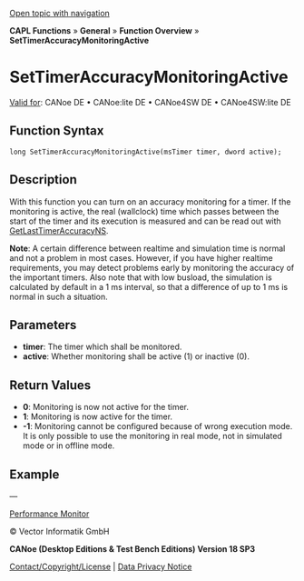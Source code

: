 [Open topic with navigation](../../../../../CANoeDEFamily.htm#Topics/CAPLFunctions/Other/Functions/CAPLfunctionSetTimerAccuracyMonitoringActive.md)

**CAPL Functions** » **General** » **Function Overview** » **SetTimerAccuracyMonitoringActive**

# SetTimerAccuracyMonitoringActive

[Valid for](../../../Shared/FeatureAvailability.md): CANoe DE • CANoe:lite DE • CANoe4SW DE • CANoe4SW:lite DE

## Function Syntax

```plaintext
long SetTimerAccuracyMonitoringActive(msTimer timer, dword active);
```

## Description

With this function you can turn on an accuracy monitoring for a timer. If the monitoring is active, the real (wallclock) time which passes between the start of the timer and its execution is measured and can be read out with [GetLastTimerAccuracyNS](CAPLfunctionGetLastTimerAccuracyNS.md).

**Note**: A certain difference between realtime and simulation time is normal and not a problem in most cases. However, if you have higher realtime requirements, you may detect problems early by monitoring the accuracy of the important timers. Also note that with low busload, the simulation is calculated by default in a 1 ms interval, so that a difference of up to 1 ms is normal in such a situation.

## Parameters

- **timer**: The timer which shall be monitored.
- **active**: Whether monitoring shall be active (1) or inactive (0).

## Return Values

- **0**: Monitoring is now not active for the timer.
- **1**: Monitoring is now active for the timer.
- **-1**: Monitoring cannot be configured because of wrong execution mode. It is only possible to use the monitoring in real mode, not in simulated mode or in offline mode.

## Example

—

[Performance Monitor](../../../CANoeCANalyzer/Performance/PerformanceMonitor.md)

© Vector Informatik GmbH

**CANoe (Desktop Editions & Test Bench Editions) Version 18 SP3**

[Contact/Copyright/License](../../../Shared/ContactCopyrightLicense.md) | [Data Privacy Notice](https://www.vector.com/int/en/company/get-info/privacy-policy/)
